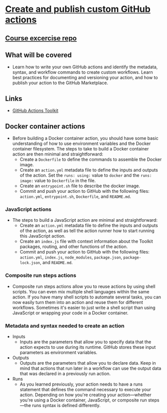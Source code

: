# [Create and publish custom GitHub actions](https://learn.microsoft.com/en-us/training/modules/create-custom-github-actions/)

## [Course excercise repo](https://github.com/ZakBrinlee/skills-write-javascript-actions)

## What will be covered
- Learn how to write your own GitHub actions and identify the metadata, syntax, and workflow commands to create custom workflows. Learn best practices for documenting and versioning your action, and how to publish your action to the GitHub Marketplace.

## Links
- [GitHub Actions Toolkit](https://github.com/actions/toolkit)

## Docker container actions
- Before building a Docker container action, you should have some basic understanding of how to use environment variables and the Docker container filesystem. The steps to take to build a Docker container action are then minimal and straightforward:
  - Create a `Dockerfile` to define the commands to assemble the Docker image.
  - Create an `action.yml` metadata file to define the inputs and outputs of the action. Set the `runs: using:` value to `docker` and the `runs: image:` value to `Dockerfile` in the file.
  - Create an `entrypoint.sh` file to describe the docker image.
  - Commit and push your action to GitHub with the following files: `action.yml`, `entrypoint.sh`, `Dockerfile`, and `README.md`.

### JavaScript actions
- The steps to build a JavaScript action are minimal and straightforward:
  - Create an `action.yml` metadata file to define the inputs and outputs of the action, as well as tell the action runner how to start running this JavaScript action.
  - Create an `index.js` file with context information about the Toolkit packages, routing, and other functions of the action.
  - Commit and push your action to GitHub with the following files: `action.yml`, `index.js`, `node_modules`, `package.json`, `package-lock.json`, and `README.md`.

### Composite run steps actions
- Composite run steps actions allow you to reuse actions by using shell scripts. You can even mix multiple shell languages within the same action. If you have many shell scripts to automate several tasks, you can now easily turn them into an action and reuse them for different workflows. Sometimes it's easier to just write a shell script than using JavaScript or wrapping your code in a Docker container.

### Metadata and syntax needed to create an action
- Inputs
  - Inputs are the parameters that allow you to specify data that the action expects to use during its runtime. GitHub stores these input parameters as environment variables.
- Outputs
  - Outputs are the parameters that allow you to declare data. Keep in mind that actions that run later in a workflow can use the output data that was declared in a previously run action.
- Runs
  - As you learned previously, your action needs to have a runs statement that defines the command necessary to execute your action. Depending on how you're creating your action—whether you're using a Docker container, JavaScript, or composite run steps—the runs syntax is defined differently.
